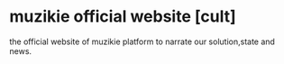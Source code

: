# muzikie official website [cult]

the official website of muzikie platform
to narrate our solution,state and news.
